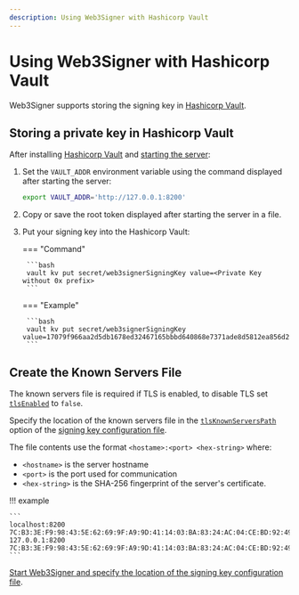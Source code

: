 ```yaml
---
description: Using Web3Signer with Hashicorp Vault
---
```


# Using Web3Signer with Hashicorp Vault

Web3Signer supports storing the signing key in [Hashicorp Vault](https://www.hashicorp.com/products/vault/).

## Storing a private key in Hashicorp Vault

After installing [Hashicorp Vault](https://learn.hashicorp.com/vault/getting-started/install) and
[starting the server](https://learn.hashicorp.com/vault/getting-started/dev-server):

1. Set the `VAULT_ADDR` environment variable using the command displayed after starting the server:

    ```bash
    export VAULT_ADDR='http://127.0.0.1:8200'
    ```

1. Copy or save the root token displayed after starting the server in a file.

1. Put your signing key into the Hashicorp Vault:

    === "Command"

        ```bash
        vault kv put secret/web3signerSigningKey value=<Private Key without 0x prefix>
        ```

    === "Example"

        ```bash
        vault kv put secret/web3signerSigningKey value=17079f966aa2d5db1678ed32467165bbbd640868e7371ade8d5812ea856d2bbf
        ```

## Create the Known Servers File

The known servers file is required if TLS is enabled, to disable TLS set [`tlsEnabled`](../../Reference/Key-Configuration-Files.md#hashicorp-vault)
to `false`.

Specify the location of the known servers file in the [`tlsKnownServersPath`](../../Reference/Key-Configuration-Files.md#hashicorp-vault)
option of the [signing key configuration file].

The file contents use the format `<hostame>:<port> <hex-string>` where:

* `<hostname>` is the server hostname
* `<port>` is the port used for communication
* `<hex-string>` is the SHA-256 fingerprint of the server's certificate.

!!! example

    ```
    localhost:8200 7C:B3:3E:F9:98:43:5E:62:69:9F:A9:9D:41:14:03:BA:83:24:AC:04:CE:BD:92:49:1B:8D:B2:A4:86:39:4C:BB
    127.0.0.1:8200 7C:B3:3E:F9:98:43:5E:62:69:9F:A9:9D:41:14:03:BA:83:24:AC:04:CE:BD:92:49:1B:8D:B2:A4:86:39:4C:BB
    ```

[Start Web3Signer and specify the location of the signing key configuration file].

<!-- Links -->
[signing key configuration file]: ../Use-Signing-Keys.md
[Start Teku]: https://docs.teku.pegasys.tech/en/latest/HowTo/Get-Started/Register-Validators/#start-teku
[Start Web3Signer and specify the location of the signing key configuration file]: ../Get-Started/Start-Web3Signer.md
